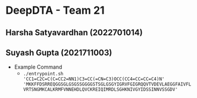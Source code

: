 # DeepDTA - Team 21

## Harsha Satyavardhan (2022701014)
## Suyash Gupta (2021711003)

- Example Command
    - `./entrypoint.sh 'CC1=C2C=C(C=CC2=NN1)C3=CC(=CN=C3)OCC(CC4=CC=CC=C4)N' 'MKKFFDSRREQGGSGLGSGSSGGGGSTSGLGSGYIGRVFGIGRQQVTVDEVLAEGGFAIVFLVRTSNGMKCALKRMFVNNEHDLQVCKREIQIMRDLSGHKNIVGYIDSSINNVSSGDV'`
